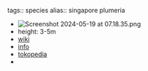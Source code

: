tags:: species
alias:: singapore plumeria

- ![Screenshot 2024-05-19 at 07.18.35.png](https://peach-geographical-bat-397.mypinata.cloud/ipfs/QmSpZTtzcQRVLJuvTH2KXdaGJrdmzp1P7X4WUVkPPAv7uh)
- height: 3-5m
- [wiki](https://en.wikipedia.org/wiki/Plumeria_obtusa)
- [info](https://plantsofasia.com/index/plumeria_obtusa/0-442)
- [tokopedia](https://www.tokopedia.com/vhiiestoree/bunga-kamboja-putih-white-sun-plumeria-obtusa-bibit-stek-lirdwi-8235vh?extParam=ivf%3Dfalse%26src%3Dsearch)
-